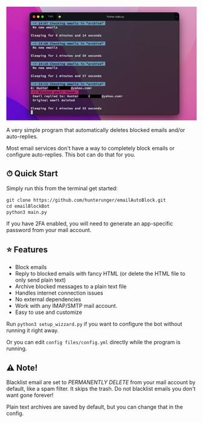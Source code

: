 ![Screenshot](screenshot.jpg)

A very simple program that automatically deletes blocked emails and/or auto-replies.

Most email services don't have a way to completely block emails or configure auto-replies. This bot can do that for you.

## ⏱ Quick Start
Simply run this from the terminal get started:
```
git clone https://github.com/hunterunger/emailAutoBlock.git
cd emailBlockBot
python3 main.py
```
If you have 2FA enabled, you will need to generate an app-specific password from your mail account.

## ⭐️ Features
* Block emails
* Reply to blocked emails with fancy HTML (or delete the HTML file to only send plain text)
* Archive blocked messages to a plain text file
* Handles internet connection issues
* No external dependencies
* Work with any IMAP/SMTP mail account. 
* Easy to use and customize

Run `python3 setup_wizzard.py` if you want to configure the bot without running it right away.

Or you can edit `config files/config.yml` directly while the program is running.

## ⚠️ Note!
Blacklist email are set to _PERMANENTLY DELETE_ from your mail account by default, like a spam filter. It skips the trash.
Do not blacklist emails you don't want gone forever! 

Plain text archives are saved by default, but you can change that in the config.
